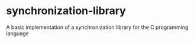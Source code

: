 # synchronization-library
A basic implementation of a synchronization library for the C programming language
